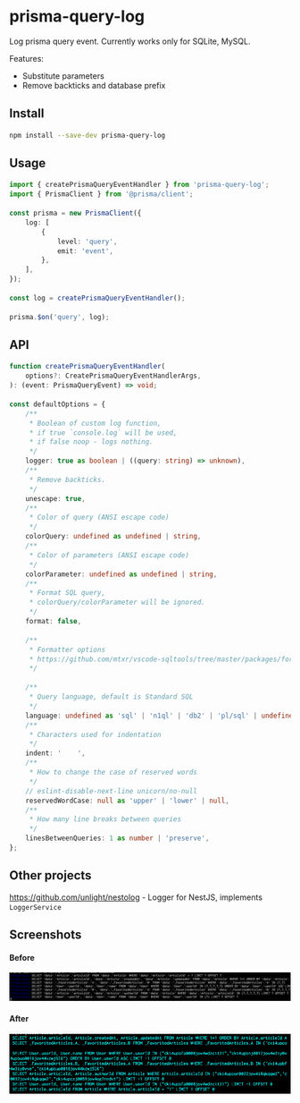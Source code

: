 # prisma-query-log

Log prisma query event.
Currently works only for SQLite, MySQL.

Features:

-   Substitute parameters
-   Remove backticks and database prefix

## Install

```sh
npm install --save-dev prisma-query-log
```

## Usage

```typescript
import { createPrismaQueryEventHandler } from 'prisma-query-log';
import { PrismaClient } from '@prisma/client';

const prisma = new PrismaClient({
    log: [
        {
            level: 'query',
            emit: 'event',
        },
    ],
});

const log = createPrismaQueryEventHandler();

prisma.$on('query', log);
```

## API

```ts
function createPrismaQueryEventHandler(
    options?: CreatePrismaQueryEventHandlerArgs,
): (event: PrismaQueryEvent) => void;

const defaultOptions = {
    /**
     * Boolean of custom log function,
     * if true `console.log` will be used,
     * if false noop - logs nothing.
     */
    logger: true as boolean | ((query: string) => unknown),
    /**
     * Remove backticks.
     */
    unescape: true,
    /**
     * Color of query (ANSI escape code)
     */
    colorQuery: undefined as undefined | string,
    /**
     * Color of parameters (ANSI escape code)
     */
    colorParameter: undefined as undefined | string,
    /**
     * Format SQL query,
     * colorQuery/colorParameter will be ignored.
     */
    format: false,

    /**
     * Formatter options
     * https://github.com/mtxr/vscode-sqltools/tree/master/packages/formatter#options
     */

    /**
     * Query language, default is Standard SQL
     */
    language: undefined as 'sql' | 'n1ql' | 'db2' | 'pl/sql' | undefined,
    /**
     * Characters used for indentation
     */
    indent: '    ',
    /**
     * How to change the case of reserved words
     */
    // eslint-disable-next-line unicorn/no-null
    reservedWordCase: null as 'upper' | 'lower' | null,
    /**
     * How many line breaks between queries
     */
    linesBetweenQueries: 1 as number | 'preserve',
};
```

## Other projects

https://github.com/unlight/nestolog - Logger for NestJS, implements `LoggerService`

## Screenshots

#### Before

![](docs/before.png)

#### After

![](docs/after.png)
